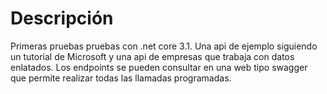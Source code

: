 # Descripción

Primeras pruebas pruebas con .net core 3.1. Una api de ejemplo siguiendo un tutorial de Microsoft y una api de empresas que trabaja con datos enlatados. 
Los endpoints se pueden consultar en una web tipo swagger que permite realizar todas las llamadas programadas.
